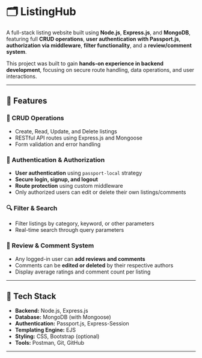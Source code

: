 # 🗂️ ListingHub

A full-stack listing website built using **Node.js**, **Express.js**, and **MongoDB**, featuring full **CRUD operations**, **user authentication with Passport.js**, **authorization via middleware**, **filter functionality**, and a **review/comment system**.

This project was built to gain **hands-on experience in backend development**, focusing on secure route handling, data operations, and user interactions.

---

## 🚀 Features

### 🔄 CRUD Operations
- Create, Read, Update, and Delete listings
- RESTful API routes using Express.js and Mongoose
- Form validation and error handling

### 🔐 Authentication & Authorization
- **User authentication** using `passport-local` strategy
- **Secure login, signup, and logout**
- **Route protection** using custom middleware
- Only authorized users can edit or delete their own listings/comments

### 🔍 Filter & Search
- Filter listings by category, keyword, or other parameters
- Real-time search through query parameters

### 💬 Review & Comment System
- Any logged-in user can **add reviews and comments**
- Comments can be **edited or deleted** by their respective authors
- Display average ratings and comment count per listing

---

## 🧰 Tech Stack

- **Backend:** Node.js, Express.js
- **Database:** MongoDB (with Mongoose)
- **Authentication:** Passport.js, Express-Session
- **Templating Engine:** EJS
- **Styling:** CSS, Bootstrap (optional)
- **Tools:** Postman, Git, GitHub

---

